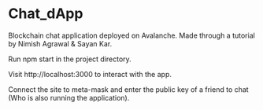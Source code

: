 # Chat_dApp
Blockchain chat application deployed on Avalanche. Made through a tutorial by Nimish Agrawal & Sayan Kar.

Run npm start in the project directory.

Visit http://localhost:3000 to interact with the app.

Connect the site to meta-mask and enter the public key of a friend to chat (Who is also running the application).


